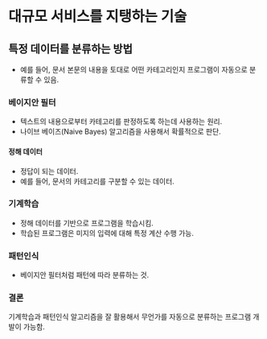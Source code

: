 # 대규모 서비스를 지탱하는 기술

## 특정 데이터를 분류하는 방법

* 예를 들어, 문서 본문의 내용을 토대로 어떤 카테고리인지 프로그램이 자동으로 분류할 수 있음.

### 베이지안 필터

* 텍스트의 내용으로부터 카테고리를 판정하도록 하는데 사용하는 원리.
* 나이브 베이즈(Naive Bayes) 알고리즘을 사용해서 확률적으로 판단.

#### 정해 데이터

* 정답이 되는 데이터.
* 예를 들어, 문서의 카테고리를 구분할 수 있는 데이터.

### 기계학습

* 정해 데이터를 기반으로 프로그램을 학습시킴.
* 학습된 프로그램은 미지의 입력에 대해 특정 계산 수행 가능.

### 패턴인식

* 베이지안 필터처럼 패턴에 따라 분류하는 것.

### 결론

기계학습과 패턴인식 알고리즘을 잘 활용해서 무언가를 자동으로 분류하는 프로그램 개발이 가능함.